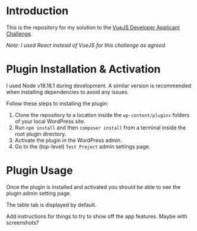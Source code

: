 # Introduction

This is the repository for my solution to the [VueJS Developer Applicant Challenge](https://awesomemotive.com/vuejs-developer-applicant-challenge/).

*Note: I used React instead of VueJS for this challenge as agreed.*

# Plugin Installation & Activation

I used Node v18.18.1 during development. A similar version is recommended when installing dependencies to avoid any issues.

Follow these steps to installing the plugin:
1. Clone the repository to a location inside the `wp-content/plugins` folders of your local WordPress site.
2. Run `npm install` and then `composer install` from a terminal inside the root plugin directory.
3. Activate the plugin in the WordPress admin.
4. Go to the (top-level) `Test Project` admin settings page.

# Plugin Usage

Once the plugin is installed and activated you should be able to see the plugin admin setting page.



The table tab is displayed by default.

Add instructions for things to try to show off the app features. Maybe with screenshots?
